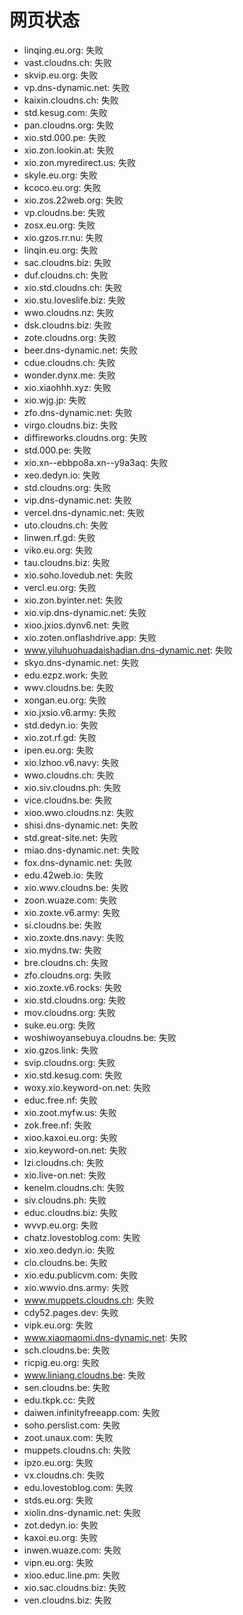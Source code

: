 # 网页状态
- linqing.eu.org: 失败
- vast.cloudns.ch: 失败
- skvip.eu.org: 失败
- vp.dns-dynamic.net: 失败
- kaixin.cloudns.ch: 失败
- std.kesug.com: 失败
- pan.cloudns.org: 失败
- xio.std.000.pe: 失败
- xio.zon.lookin.at: 失败
- xio.zon.myredirect.us: 失败
- skyle.eu.org: 失败
- kcoco.eu.org: 失败
- xio.zos.22web.org: 失败
- vp.cloudns.be: 失败
- zosx.eu.org: 失败
- xio.gzos.rr.nu: 失败
- linqin.eu.org: 失败
- sac.cloudns.biz: 失败
- duf.cloudns.ch: 失败
- xio.std.cloudns.ch: 失败
- xio.stu.loveslife.biz: 失败
- wwo.cloudns.nz: 失败
- dsk.cloudns.biz: 失败
- zote.cloudns.org: 失败
- beer.dns-dynamic.net: 失败
- cdue.cloudns.ch: 失败
- wonder.dynx.me: 失败
- xio.xiaohhh.xyz: 失败
- xio.wjg.jp: 失败
- zfo.dns-dynamic.net: 失败
- virgo.cloudns.biz: 失败
- diffireworks.cloudns.org: 失败
- std.000.pe: 失败
- xio.xn--ebbpo8a.xn--y9a3aq: 失败
- xeo.dedyn.io: 失败
- std.cloudns.org: 失败
- vip.dns-dynamic.net: 失败
- vercel.dns-dynamic.net: 失败
- uto.cloudns.ch: 失败
- linwen.rf.gd: 失败
- viko.eu.org: 失败
- tau.cloudns.biz: 失败
- xio.soho.lovedub.net: 失败
- vercl.eu.org: 失败
- xio.zon.byinter.net: 失败
- xio.vip.dns-dynamic.net: 失败
- xioo.jxios.dynv6.net: 失败
- xio.zoten.onflashdrive.app: 失败
- www.yiluhuohuadaishadian.dns-dynamic.net: 失败
- skyo.dns-dynamic.net: 失败
- edu.ezpz.work: 失败
- wwv.cloudns.be: 失败
- xongan.eu.org: 失败
- xio.jxsio.v6.army: 失败
- std.dedyn.io: 失败
- xio.zot.rf.gd: 失败
- ipen.eu.org: 失败
- xio.lzhoo.v6.navy: 失败
- wwo.cloudns.ch: 失败
- xio.siv.cloudns.ph: 失败
- vice.cloudns.be: 失败
- xioo.wwo.cloudns.nz: 失败
- shisi.dns-dynamic.net: 失败
- std.great-site.net: 失败
- miao.dns-dynamic.net: 失败
- fox.dns-dynamic.net: 失败
- edu.42web.io: 失败
- xio.wwv.cloudns.be: 失败
- zoon.wuaze.com: 失败
- xio.zoxte.v6.army: 失败
- si.cloudns.be: 失败
- xio.zoxte.dns.navy: 失败
- xio.mydns.tw: 失败
- bre.cloudns.ch: 失败
- zfo.cloudns.org: 失败
- xio.zoxte.v6.rocks: 失败
- xio.std.cloudns.org: 失败
- mov.cloudns.org: 失败
- suke.eu.org: 失败
- woshiwoyansebuya.cloudns.be: 失败
- xio.gzos.link: 失败
- svip.cloudns.org: 失败
- xio.std.kesug.com: 失败
- woxy.xio.keyword-on.net: 失败
- educ.free.nf: 失败
- xio.zoot.myfw.us: 失败
- zok.free.nf: 失败
- xioo.kaxoi.eu.org: 失败
- xio.keyword-on.net: 失败
- lzi.cloudns.ch: 失败
- xio.live-on.net: 失败
- kenelm.cloudns.ch: 失败
- siv.cloudns.ph: 失败
- educ.cloudns.biz: 失败
- wvvp.eu.org: 失败
- chatz.lovestoblog.com: 失败
- xio.xeo.dedyn.io: 失败
- clo.cloudns.be: 失败
- xio.edu.publicvm.com: 失败
- xio.wwvio.dns.army: 失败
- www.muppets.cloudns.ch: 失败
- cdy52.pages.dev: 失败
- vipk.eu.org: 失败
- www.xiaomaomi.dns-dynamic.net: 失败
- sch.cloudns.be: 失败
- ricpig.eu.org: 失败
- www.liniang.cloudns.be: 失败
- sen.cloudns.be: 失败
- edu.tkpk.cc: 失败
- daiwen.infinityfreeapp.com: 失败
- soho.perslist.com: 失败
- zoot.unaux.com: 失败
- muppets.cloudns.ch: 失败
- ipzo.eu.org: 失败
- vx.cloudns.ch: 失败
- edu.lovestoblog.com: 失败
- stds.eu.org: 失败
- xiolin.dns-dynamic.net: 失败
- zot.dedyn.io: 失败
- kaxoi.eu.org: 失败
- inwen.wuaze.com: 失败
- vipn.eu.org: 失败
- xioo.educ.line.pm: 失败
- xio.sac.cloudns.biz: 失败
- ven.cloudns.biz: 失败
